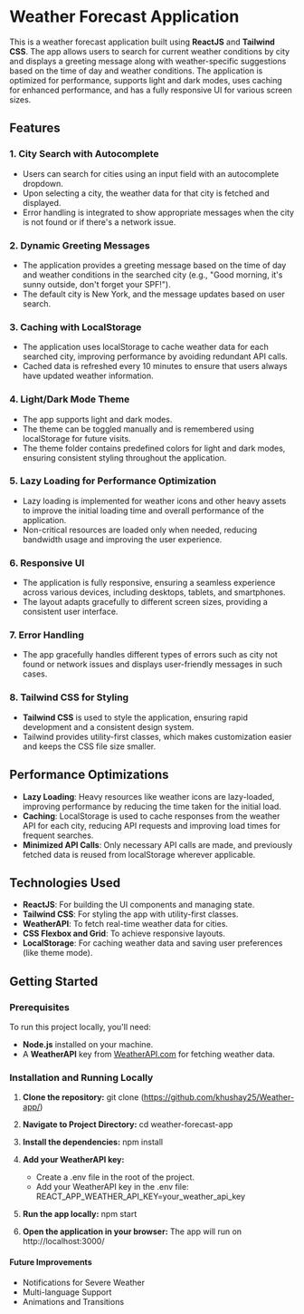 # Weather Forecast Application

This is a weather forecast application built using **ReactJS** and **Tailwind CSS**. The app allows users to search for current weather conditions by city and displays a greeting message along with weather-specific suggestions based on the time of day and weather conditions. The application is optimized for performance, supports light and dark modes, uses caching for enhanced performance, and has a fully responsive UI for various screen sizes.

## Features

### 1. **City Search with Autocomplete**
   - Users can search for cities using an input field with an autocomplete dropdown.
   - Upon selecting a city, the weather data for that city is fetched and displayed.
   - Error handling is integrated to show appropriate messages when the city is not found or if there's a network issue.

### 2. **Dynamic Greeting Messages**
   - The application provides a greeting message based on the time of day and weather conditions in the searched city (e.g., "Good morning, it's sunny outside, don't forget your SPF!").
   - The default city is New York, and the message updates based on user search.

### 3. **Caching with LocalStorage**
   - The application uses localStorage to cache weather data for each searched city, improving performance by avoiding redundant API calls.
   - Cached data is refreshed every 10 minutes to ensure that users always have updated weather information.

### 4. **Light/Dark Mode Theme**
   - The app supports light and dark modes.
   - The theme can be toggled manually and is remembered using localStorage for future visits.
   - The theme folder contains predefined colors for light and dark modes, ensuring consistent styling throughout the application.

### 5. **Lazy Loading for Performance Optimization**
   - Lazy loading is implemented for weather icons and other heavy assets to improve the initial loading time and overall performance of the application.
   - Non-critical resources are loaded only when needed, reducing bandwidth usage and improving the user experience.

### 6. **Responsive UI**
   - The application is fully responsive, ensuring a seamless experience across various devices, including desktops, tablets, and smartphones.
   - The layout adapts gracefully to different screen sizes, providing a consistent user interface.

### 7. **Error Handling**
   - The app gracefully handles different types of errors such as city not found or network issues and displays user-friendly messages in such cases.

### 8. **Tailwind CSS for Styling**
   - **Tailwind CSS** is used to style the application, ensuring rapid development and a consistent design system.
   - Tailwind provides utility-first classes, which makes customization easier and keeps the CSS file size smaller.

## Performance Optimizations
   - **Lazy Loading**: Heavy resources like weather icons are lazy-loaded, improving performance by reducing the time taken for the initial load.
   - **Caching**: LocalStorage is used to cache responses from the weather API for each city, reducing API requests and improving load times for frequent searches.
   - **Minimized API Calls**: Only necessary API calls are made, and previously fetched data is reused from localStorage wherever applicable.

## Technologies Used
   - **ReactJS**: For building the UI components and managing state.
   - **Tailwind CSS**: For styling the app with utility-first classes.
   - **WeatherAPI**: To fetch real-time weather data for cities.
   - **CSS Flexbox and Grid**: To achieve responsive layouts.
   - **LocalStorage**: For caching weather data and saving user preferences (like theme mode).

## Getting Started

### Prerequisites
To run this project locally, you'll need:
   - **Node.js** installed on your machine.
   - A **WeatherAPI** key from [WeatherAPI.com](https://www.weatherapi.com/) for fetching weather data.

### Installation and Running Locally

1. **Clone the repository:**
   git clone (https://github.com/khushay25/Weather-app/)
   
2. **Navigate to Project Directory:**
   cd weather-forecast-app
   
3. **Install the dependencies:**
   npm install
   
4. **Add your WeatherAPI key:**
   - Create a .env file in the root of the project.
   - Add your WeatherAPI key in the .env file:
     REACT_APP_WEATHER_API_KEY=your_weather_api_key

5. **Run the app locally:**
   npm start

6. **Open the application in your browser:**
   The app will run on http://localhost:3000/

#### Future Improvements
- Notifications for Severe Weather
- Multi-language Support
- Animations and Transitions
   
